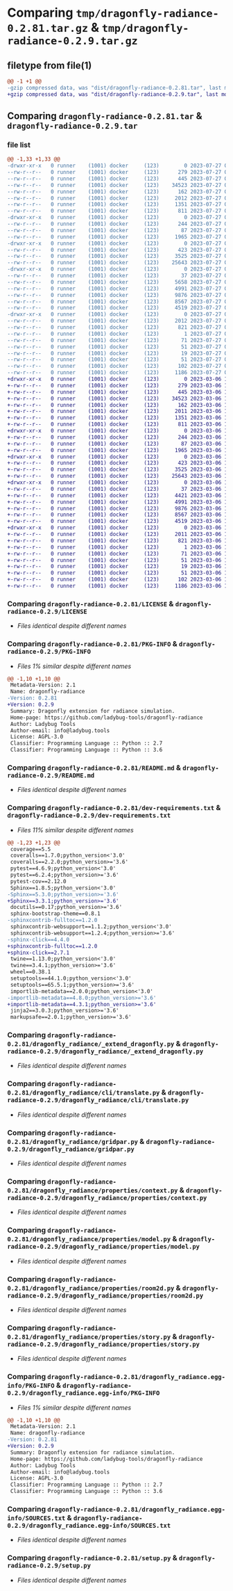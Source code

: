 # Comparing `tmp/dragonfly-radiance-0.2.81.tar.gz` & `tmp/dragonfly-radiance-0.2.9.tar.gz`

## filetype from file(1)

```diff
@@ -1 +1 @@
-gzip compressed data, was "dist/dragonfly-radiance-0.2.81.tar", last modified: Thu Jul 27 05:21:52 2023, max compression
+gzip compressed data, was "dist/dragonfly-radiance-0.2.9.tar", last modified: Mon Mar  6 15:17:33 2023, max compression
```

## Comparing `dragonfly-radiance-0.2.81.tar` & `dragonfly-radiance-0.2.9.tar`

### file list

```diff
@@ -1,33 +1,33 @@
-drwxr-xr-x   0 runner    (1001) docker     (123)        0 2023-07-27 05:21:52.000000 dragonfly-radiance-0.2.81/
--rw-r--r--   0 runner    (1001) docker     (123)      279 2023-07-27 05:20:48.000000 dragonfly-radiance-0.2.81/CODE_OF_CONDUCT.md
--rw-r--r--   0 runner    (1001) docker     (123)      445 2023-07-27 05:20:48.000000 dragonfly-radiance-0.2.81/CONTRIBUTING.md
--rw-r--r--   0 runner    (1001) docker     (123)    34523 2023-07-27 05:20:48.000000 dragonfly-radiance-0.2.81/LICENSE
--rw-r--r--   0 runner    (1001) docker     (123)      162 2023-07-27 05:20:48.000000 dragonfly-radiance-0.2.81/MANIFEST.in
--rw-r--r--   0 runner    (1001) docker     (123)     2012 2023-07-27 05:21:52.000000 dragonfly-radiance-0.2.81/PKG-INFO
--rw-r--r--   0 runner    (1001) docker     (123)     1351 2023-07-27 05:20:48.000000 dragonfly-radiance-0.2.81/README.md
--rw-r--r--   0 runner    (1001) docker     (123)      811 2023-07-27 05:20:48.000000 dragonfly-radiance-0.2.81/dev-requirements.txt
-drwxr-xr-x   0 runner    (1001) docker     (123)        0 2023-07-27 05:21:52.000000 dragonfly-radiance-0.2.81/dragonfly_radiance/
--rw-r--r--   0 runner    (1001) docker     (123)      244 2023-07-27 05:20:48.000000 dragonfly-radiance-0.2.81/dragonfly_radiance/__init__.py
--rw-r--r--   0 runner    (1001) docker     (123)       87 2023-07-27 05:20:48.000000 dragonfly-radiance-0.2.81/dragonfly_radiance/__main__.py
--rw-r--r--   0 runner    (1001) docker     (123)     1965 2023-07-27 05:20:48.000000 dragonfly-radiance-0.2.81/dragonfly_radiance/_extend_dragonfly.py
-drwxr-xr-x   0 runner    (1001) docker     (123)        0 2023-07-27 05:21:52.000000 dragonfly-radiance-0.2.81/dragonfly_radiance/cli/
--rw-r--r--   0 runner    (1001) docker     (123)      423 2023-07-27 05:20:48.000000 dragonfly-radiance-0.2.81/dragonfly_radiance/cli/__init__.py
--rw-r--r--   0 runner    (1001) docker     (123)     3525 2023-07-27 05:20:48.000000 dragonfly-radiance-0.2.81/dragonfly_radiance/cli/translate.py
--rw-r--r--   0 runner    (1001) docker     (123)    25643 2023-07-27 05:20:48.000000 dragonfly-radiance-0.2.81/dragonfly_radiance/gridpar.py
-drwxr-xr-x   0 runner    (1001) docker     (123)        0 2023-07-27 05:21:52.000000 dragonfly-radiance-0.2.81/dragonfly_radiance/properties/
--rw-r--r--   0 runner    (1001) docker     (123)       37 2023-07-27 05:20:48.000000 dragonfly-radiance-0.2.81/dragonfly_radiance/properties/__init__.py
--rw-r--r--   0 runner    (1001) docker     (123)     5658 2023-07-27 05:20:48.000000 dragonfly-radiance-0.2.81/dragonfly_radiance/properties/building.py
--rw-r--r--   0 runner    (1001) docker     (123)     4991 2023-07-27 05:20:48.000000 dragonfly-radiance-0.2.81/dragonfly_radiance/properties/context.py
--rw-r--r--   0 runner    (1001) docker     (123)     9876 2023-07-27 05:20:48.000000 dragonfly-radiance-0.2.81/dragonfly_radiance/properties/model.py
--rw-r--r--   0 runner    (1001) docker     (123)     8567 2023-07-27 05:20:48.000000 dragonfly-radiance-0.2.81/dragonfly_radiance/properties/room2d.py
--rw-r--r--   0 runner    (1001) docker     (123)     4519 2023-07-27 05:20:48.000000 dragonfly-radiance-0.2.81/dragonfly_radiance/properties/story.py
-drwxr-xr-x   0 runner    (1001) docker     (123)        0 2023-07-27 05:21:52.000000 dragonfly-radiance-0.2.81/dragonfly_radiance.egg-info/
--rw-r--r--   0 runner    (1001) docker     (123)     2012 2023-07-27 05:21:52.000000 dragonfly-radiance-0.2.81/dragonfly_radiance.egg-info/PKG-INFO
--rw-r--r--   0 runner    (1001) docker     (123)      821 2023-07-27 05:21:52.000000 dragonfly-radiance-0.2.81/dragonfly_radiance.egg-info/SOURCES.txt
--rw-r--r--   0 runner    (1001) docker     (123)        1 2023-07-27 05:21:52.000000 dragonfly-radiance-0.2.81/dragonfly_radiance.egg-info/dependency_links.txt
--rw-r--r--   0 runner    (1001) docker     (123)       71 2023-07-27 05:21:52.000000 dragonfly-radiance-0.2.81/dragonfly_radiance.egg-info/entry_points.txt
--rw-r--r--   0 runner    (1001) docker     (123)       51 2023-07-27 05:21:52.000000 dragonfly-radiance-0.2.81/dragonfly_radiance.egg-info/requires.txt
--rw-r--r--   0 runner    (1001) docker     (123)       19 2023-07-27 05:21:52.000000 dragonfly-radiance-0.2.81/dragonfly_radiance.egg-info/top_level.txt
--rw-r--r--   0 runner    (1001) docker     (123)       51 2023-07-27 05:20:48.000000 dragonfly-radiance-0.2.81/requirements.txt
--rw-r--r--   0 runner    (1001) docker     (123)      102 2023-07-27 05:21:52.000000 dragonfly-radiance-0.2.81/setup.cfg
--rw-r--r--   0 runner    (1001) docker     (123)     1186 2023-07-27 05:20:48.000000 dragonfly-radiance-0.2.81/setup.py
+drwxr-xr-x   0 runner    (1001) docker     (123)        0 2023-03-06 15:17:33.000000 dragonfly-radiance-0.2.9/
+-rw-r--r--   0 runner    (1001) docker     (123)      279 2023-03-06 15:16:10.000000 dragonfly-radiance-0.2.9/CODE_OF_CONDUCT.md
+-rw-r--r--   0 runner    (1001) docker     (123)      445 2023-03-06 15:16:10.000000 dragonfly-radiance-0.2.9/CONTRIBUTING.md
+-rw-r--r--   0 runner    (1001) docker     (123)    34523 2023-03-06 15:16:10.000000 dragonfly-radiance-0.2.9/LICENSE
+-rw-r--r--   0 runner    (1001) docker     (123)      162 2023-03-06 15:16:10.000000 dragonfly-radiance-0.2.9/MANIFEST.in
+-rw-r--r--   0 runner    (1001) docker     (123)     2011 2023-03-06 15:17:33.000000 dragonfly-radiance-0.2.9/PKG-INFO
+-rw-r--r--   0 runner    (1001) docker     (123)     1351 2023-03-06 15:16:10.000000 dragonfly-radiance-0.2.9/README.md
+-rw-r--r--   0 runner    (1001) docker     (123)      811 2023-03-06 15:16:10.000000 dragonfly-radiance-0.2.9/dev-requirements.txt
+drwxr-xr-x   0 runner    (1001) docker     (123)        0 2023-03-06 15:17:33.000000 dragonfly-radiance-0.2.9/dragonfly_radiance/
+-rw-r--r--   0 runner    (1001) docker     (123)      244 2023-03-06 15:16:10.000000 dragonfly-radiance-0.2.9/dragonfly_radiance/__init__.py
+-rw-r--r--   0 runner    (1001) docker     (123)       87 2023-03-06 15:16:10.000000 dragonfly-radiance-0.2.9/dragonfly_radiance/__main__.py
+-rw-r--r--   0 runner    (1001) docker     (123)     1965 2023-03-06 15:16:10.000000 dragonfly-radiance-0.2.9/dragonfly_radiance/_extend_dragonfly.py
+drwxr-xr-x   0 runner    (1001) docker     (123)        0 2023-03-06 15:17:33.000000 dragonfly-radiance-0.2.9/dragonfly_radiance/cli/
+-rw-r--r--   0 runner    (1001) docker     (123)      423 2023-03-06 15:16:10.000000 dragonfly-radiance-0.2.9/dragonfly_radiance/cli/__init__.py
+-rw-r--r--   0 runner    (1001) docker     (123)     3525 2023-03-06 15:16:10.000000 dragonfly-radiance-0.2.9/dragonfly_radiance/cli/translate.py
+-rw-r--r--   0 runner    (1001) docker     (123)    25643 2023-03-06 15:16:10.000000 dragonfly-radiance-0.2.9/dragonfly_radiance/gridpar.py
+drwxr-xr-x   0 runner    (1001) docker     (123)        0 2023-03-06 15:17:33.000000 dragonfly-radiance-0.2.9/dragonfly_radiance/properties/
+-rw-r--r--   0 runner    (1001) docker     (123)       37 2023-03-06 15:16:10.000000 dragonfly-radiance-0.2.9/dragonfly_radiance/properties/__init__.py
+-rw-r--r--   0 runner    (1001) docker     (123)     4421 2023-03-06 15:16:10.000000 dragonfly-radiance-0.2.9/dragonfly_radiance/properties/building.py
+-rw-r--r--   0 runner    (1001) docker     (123)     4991 2023-03-06 15:16:10.000000 dragonfly-radiance-0.2.9/dragonfly_radiance/properties/context.py
+-rw-r--r--   0 runner    (1001) docker     (123)     9876 2023-03-06 15:16:10.000000 dragonfly-radiance-0.2.9/dragonfly_radiance/properties/model.py
+-rw-r--r--   0 runner    (1001) docker     (123)     8567 2023-03-06 15:16:10.000000 dragonfly-radiance-0.2.9/dragonfly_radiance/properties/room2d.py
+-rw-r--r--   0 runner    (1001) docker     (123)     4519 2023-03-06 15:16:10.000000 dragonfly-radiance-0.2.9/dragonfly_radiance/properties/story.py
+drwxr-xr-x   0 runner    (1001) docker     (123)        0 2023-03-06 15:17:33.000000 dragonfly-radiance-0.2.9/dragonfly_radiance.egg-info/
+-rw-r--r--   0 runner    (1001) docker     (123)     2011 2023-03-06 15:17:33.000000 dragonfly-radiance-0.2.9/dragonfly_radiance.egg-info/PKG-INFO
+-rw-r--r--   0 runner    (1001) docker     (123)      821 2023-03-06 15:17:33.000000 dragonfly-radiance-0.2.9/dragonfly_radiance.egg-info/SOURCES.txt
+-rw-r--r--   0 runner    (1001) docker     (123)        1 2023-03-06 15:17:33.000000 dragonfly-radiance-0.2.9/dragonfly_radiance.egg-info/dependency_links.txt
+-rw-r--r--   0 runner    (1001) docker     (123)       71 2023-03-06 15:17:33.000000 dragonfly-radiance-0.2.9/dragonfly_radiance.egg-info/entry_points.txt
+-rw-r--r--   0 runner    (1001) docker     (123)       51 2023-03-06 15:17:33.000000 dragonfly-radiance-0.2.9/dragonfly_radiance.egg-info/requires.txt
+-rw-r--r--   0 runner    (1001) docker     (123)       19 2023-03-06 15:17:33.000000 dragonfly-radiance-0.2.9/dragonfly_radiance.egg-info/top_level.txt
+-rw-r--r--   0 runner    (1001) docker     (123)       51 2023-03-06 15:16:10.000000 dragonfly-radiance-0.2.9/requirements.txt
+-rw-r--r--   0 runner    (1001) docker     (123)      102 2023-03-06 15:17:33.000000 dragonfly-radiance-0.2.9/setup.cfg
+-rw-r--r--   0 runner    (1001) docker     (123)     1186 2023-03-06 15:16:10.000000 dragonfly-radiance-0.2.9/setup.py
```

### Comparing `dragonfly-radiance-0.2.81/LICENSE` & `dragonfly-radiance-0.2.9/LICENSE`

 * *Files identical despite different names*

### Comparing `dragonfly-radiance-0.2.81/PKG-INFO` & `dragonfly-radiance-0.2.9/PKG-INFO`

 * *Files 1% similar despite different names*

```diff
@@ -1,10 +1,10 @@
 Metadata-Version: 2.1
 Name: dragonfly-radiance
-Version: 0.2.81
+Version: 0.2.9
 Summary: Dragonfly extension for radiance simulation.
 Home-page: https://github.com/ladybug-tools/dragonfly-radiance
 Author: Ladybug Tools
 Author-email: info@ladybug.tools
 License: AGPL-3.0
 Classifier: Programming Language :: Python :: 2.7
 Classifier: Programming Language :: Python :: 3.6
```

### Comparing `dragonfly-radiance-0.2.81/README.md` & `dragonfly-radiance-0.2.9/README.md`

 * *Files identical despite different names*

### Comparing `dragonfly-radiance-0.2.81/dev-requirements.txt` & `dragonfly-radiance-0.2.9/dev-requirements.txt`

 * *Files 11% similar despite different names*

```diff
@@ -1,23 +1,23 @@
 coverage==5.5
 coveralls==1.7.0;python_version<'3.0'
 coveralls==2.2.0;python_version>='3.6'
 pytest==4.6.9;python_version<'3.0'
 pytest==6.2.4;python_version>='3.6'
 pytest-cov==2.12.0
 Sphinx==1.8.5;python_version<'3.0'
-Sphinx==5.3.0;python_version>='3.6'
+Sphinx==3.3.1;python_version>='3.6'
 docutils==0.17;python_version>='3.6'
 sphinx-bootstrap-theme==0.8.1
-sphinxcontrib-fulltoc==1.2.0
 sphinxcontrib-websupport==1.1.2;python_version<'3.0'
 sphinxcontrib-websupport==1.2.4;python_version>='3.6'
-sphinx-click==4.4.0
+sphinxcontrib-fulltoc==1.2.0
+sphinx-click==2.7.1
 twine==1.13.0;python_version<'3.0'
 twine==3.4.1;python_version>='3.6'
 wheel==0.38.1
 setuptools==44.1.0;python_version<'3.0'
 setuptools==65.5.1;python_version>='3.6'
 importlib-metadata==2.0.0;python_version<'3.0'
-importlib-metadata==4.8.0;python_version>='3.6'
+importlib-metadata==4.3.1;python_version>='3.6'
 jinja2==3.0.3;python_version>='3.6'
 markupsafe==2.0.1;python_version>='3.6'
```

### Comparing `dragonfly-radiance-0.2.81/dragonfly_radiance/_extend_dragonfly.py` & `dragonfly-radiance-0.2.9/dragonfly_radiance/_extend_dragonfly.py`

 * *Files identical despite different names*

### Comparing `dragonfly-radiance-0.2.81/dragonfly_radiance/cli/translate.py` & `dragonfly-radiance-0.2.9/dragonfly_radiance/cli/translate.py`

 * *Files identical despite different names*

### Comparing `dragonfly-radiance-0.2.81/dragonfly_radiance/gridpar.py` & `dragonfly-radiance-0.2.9/dragonfly_radiance/gridpar.py`

 * *Files identical despite different names*

### Comparing `dragonfly-radiance-0.2.81/dragonfly_radiance/properties/context.py` & `dragonfly-radiance-0.2.9/dragonfly_radiance/properties/context.py`

 * *Files identical despite different names*

### Comparing `dragonfly-radiance-0.2.81/dragonfly_radiance/properties/model.py` & `dragonfly-radiance-0.2.9/dragonfly_radiance/properties/model.py`

 * *Files identical despite different names*

### Comparing `dragonfly-radiance-0.2.81/dragonfly_radiance/properties/room2d.py` & `dragonfly-radiance-0.2.9/dragonfly_radiance/properties/room2d.py`

 * *Files identical despite different names*

### Comparing `dragonfly-radiance-0.2.81/dragonfly_radiance/properties/story.py` & `dragonfly-radiance-0.2.9/dragonfly_radiance/properties/story.py`

 * *Files identical despite different names*

### Comparing `dragonfly-radiance-0.2.81/dragonfly_radiance.egg-info/PKG-INFO` & `dragonfly-radiance-0.2.9/dragonfly_radiance.egg-info/PKG-INFO`

 * *Files 1% similar despite different names*

```diff
@@ -1,10 +1,10 @@
 Metadata-Version: 2.1
 Name: dragonfly-radiance
-Version: 0.2.81
+Version: 0.2.9
 Summary: Dragonfly extension for radiance simulation.
 Home-page: https://github.com/ladybug-tools/dragonfly-radiance
 Author: Ladybug Tools
 Author-email: info@ladybug.tools
 License: AGPL-3.0
 Classifier: Programming Language :: Python :: 2.7
 Classifier: Programming Language :: Python :: 3.6
```

### Comparing `dragonfly-radiance-0.2.81/dragonfly_radiance.egg-info/SOURCES.txt` & `dragonfly-radiance-0.2.9/dragonfly_radiance.egg-info/SOURCES.txt`

 * *Files identical despite different names*

### Comparing `dragonfly-radiance-0.2.81/setup.py` & `dragonfly-radiance-0.2.9/setup.py`

 * *Files identical despite different names*

